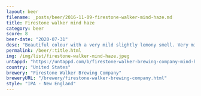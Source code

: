 ```yaml
---
layout: beer
filename: _posts/beer/2016-11-09-firestone-walker-mind-haze.md
title: Firestone walker mind haze
category: beer
score: 8
beer-date: "2020-07-31"
desc: "Beautiful colour with a very mild slightly lemony smell. Very mild on hops and slightly sour. No big flavours but could have a few of these"
permalink: /beer/:title.html
img: /img/list/firestone-walker-mind-haze.jpeg
untappd: "https://untappd.com/b/firestone-walker-brewing-company-mind-haze/2916237"
country: "United States"
brewery: "Firestone Walker Brewing Company"
breweryURL: "/brewery/firestone-walker-brewing-company.html"
style: "IPA - New England"
---
```

